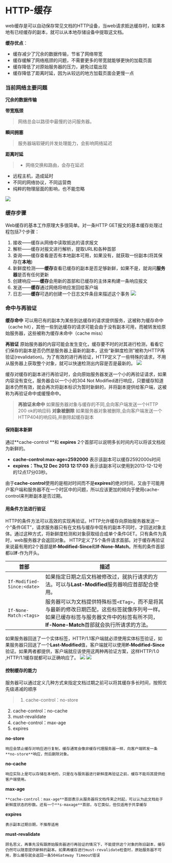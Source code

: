 # HTTP-缓存
web缓存是可以自动保存常见文档的HTTP设备，当web请求抵达缓存时，如果本地有已经缓存的副本，就可以从本地存储设备中提取这文档。

**缓存优点**：

- 缓存减少了冗余的数据传输，节省了网络带宽
- 缓存缓解了网络瓶颈的问题，不需要更多的带宽就能够更快的加载页面
- 缓存降低了对原始服务器的压力，避免过载出现
- 缓存降低了距离时延，因为从较远的地方加载页面会更慢一点

### 当前网络主要问题

**冗余的数据传输**

**带宽瓶颈**
> 网络总会以路径中最慢的访问服务器。

**瞬间拥塞**
> 服务器端软硬的并发处理能力，会影响网络延迟

**距离时延**
> - 网络交换和路由，会存在延迟
- 远程主机，造成延时
- 不同的网络协议，不同运营商
- 纯粹的物理层面的影响，也不能忽略

![](./image/http_cache_1.png) 

### 缓存步骤
Web缓存的基本工作原理大多很简单。对一条HTTP GET报文的基本缓存处理过程包括7个步骤：
1. 接收——缓存从网络中读取抵达的请求报文
2. 解析——缓存对报文进行解析，提取URL和各种首部
3. 查询——缓存查看是否有本地副本可用，如果没有，就获取一份副本(将其保存在**本地**)
4. 新鲜度检测——**缓存**查看已缓存的副本是否足够新鲜，如果不是，就询问**服务器**是否有任何更新
5. 创建响应——**缓存**会用新的首部和已缓存的主体来构建一条响应报文
6. 发送——**缓存**通过网络将响应发回给客户端
7. 日志——**缓存**可选的创建一个日志文件条目来描述这个事务
![](./image/http_cache_2.png) 

### 命中与再验证

**缓存命中**
可以用已有的副本为某些到达缓存的请求提供服务，这被称为缓存命中（cache hit），其他一些到达缓存的请求可能会由于没有副本可用，而被转发给原始服务器，这些被称为缓存未命中（cache miss）

**再验证**
原始服务器的内容可能会发生变化，缓存要不时的对其进行检测，看看它们保存的副本是否仍然是服务器上最新的副本，这些“新鲜度检测”被称为HTTP再验证(revalidation)。为了有效的进行再验证，HTTP定义了一些特殊的请求，不用从服务器上获取整个对象，就可以快速检测出内容是否是最新的。
![](./image/http_cache_3.png) 

缓存对缓存的副本进行再验证时，会向原始服务器发送一个小的再验证请求，如果内容没有变化，服务器会以一个小的304 Not Modified进行响应，只要缓存知道副本仍然有效，就会再次将副本标识为暂时新鲜的，并将副本提供给客户端，这被称为再验证命中或缓慢命中。

>**再验证未命中**
如果服务器对象与缓存的不同,会向客户端发送一个HTTP 200 ok的响应码
**对象被删除**
如果服务器对象被删除,会向客户端发送一个HTTP404的响应码,并删除起缓存副本



#### 保持副本新鲜

通过**cache-control **和 **expires** 2个首部可以说明多长时间内可以将该文档视为新鲜的。

- **cache-control:max-age=2592000** 表示该副本可以缓存2592000s时间
- **expires：Thu,12 Dec 2013 12:17:03**  表示该副本可以使用到2013-12-12号的12点17分03秒。

由于**cache-control**使用的是相对时间而不是**expires**的绝对时间，又由于可能用户客户端和服务器不在一个时区中的问题，所以应该更加的倾向于使用cache-control来判断副本是否过期。

#### 用条件方法进行验证

 HTTP的条件方法可以高效的实现再验证。HTTP允许缓存向原始服务器发送一个“条件GET”，请求服务器只有在文档与缓存中现有的副本不同时，才回送对象主体。通过这种方式，将新鲜度检测和对象获取结合成单个条件GET。只有条件为真时，web服务器才会返回对象。
HTTP定义了5个条件请求首部。对于缓存再验证来说最有用的2个首部是**If-Modified-Since**和**If-None-Match**。所有的条件首部都以**If**-作为开头。

首部 | 描述
----|---
`If-Modified-Since:<date>` |  如果指定日期之后文档被修改过，就执行请求的方法。可以与**Last-Modified**服务器响应首部配合使用。
`If-None-Match:<tags>` | 服务器可以为文档提供特殊标签`<ETag>`，而不是将其与最新的修改日期匹配，这些标签就像序列号一样。如果已缓存标签与服务器文件中的标签有所不同，**If-None-Match**首部就会执行所请求的方法。

如果服务器回送了一个实体标签，HTTP/1.1客户端就必须使用实体标签验证，如果服务器只回送了一个**Last-Modified**值，客户端就可以使用**If-Modified-Since**验证。如果两者都提供，客户端就应该使用这两种再验证方案，这样HTTP/1.0 ,HTTP/1.1缓存就都可以正确响应了。
![](./image/http_cache_4.png) 
![](./image/http_cache_5.png) 

#### 控制缓存的能力
服务器可以通过定义几种方式来指定文档过期之前可以将其缓存多长时间，按照优先级递减的顺序

> 1. cache-control：no-store
2. cache-control：no-cache
3. must-revalidate
4. cache-control：max-age
5. expires

**no-store**

	响应会禁止缓存对响应进行复制，缓存通常会像非缓存代理服务器一样，向客户端转发一条**no-store**响应，然后删除对象。
	
**no-cache**

	响应实际上是可以存储在本地的，只是在与服务器进行新鲜度再验证之前，缓存不能将其提供给客户端使用。
	
**max-age**

	**cache-control：max-age**首部表示从服务器将文档传来之时起，可以认为此文档处于新鲜度状态的秒数。还有一个**s-maxage**首部，与它类似，但仅适用于共享缓存
	
**expires**

	表示副本过期日期，不推荐适用
	
**must-revalidate**

	顾名思义，再事先没有跟原始服务器进行再验证的情况下，不能提供这个对象的陈旧副本，缓存仍然可以随意提供新鲜的副本。如果再缓存进行must-revalidate检查时，原始服务器不可用，那么缓存就会返回一条504Gateway Timeout错误
~~~~~~~~
